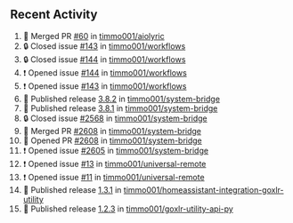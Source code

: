 ## Recent Activity

<!--START_SECTION:activity-->
1. 🎉 Merged PR [#60](https://github.com/timmo001/aiolyric/pull/60) in [timmo001/aiolyric](https://github.com/timmo001/aiolyric)
2. 🔒 Closed issue [#143](https://github.com/timmo001/workflows/issues/143) in [timmo001/workflows](https://github.com/timmo001/workflows)
3. 🔒 Closed issue [#144](https://github.com/timmo001/workflows/issues/144) in [timmo001/workflows](https://github.com/timmo001/workflows)
4. ❗ Opened issue [#144](https://github.com/timmo001/workflows/issues/144) in [timmo001/workflows](https://github.com/timmo001/workflows)
5. ❗ Opened issue [#143](https://github.com/timmo001/workflows/issues/143) in [timmo001/workflows](https://github.com/timmo001/workflows)
6. 🚀 Published release [3.8.2](https://github.com/3.8.2) in [timmo001/system-bridge](https://github.com/timmo001/system-bridge)
7. 🚀 Published release [3.8.1](https://github.com/3.8.1) in [timmo001/system-bridge](https://github.com/timmo001/system-bridge)
8. 🔒 Closed issue [#2568](https://github.com/timmo001/system-bridge/issues/2568) in [timmo001/system-bridge](https://github.com/timmo001/system-bridge)
9. 🎉 Merged PR [#2608](https://github.com/timmo001/system-bridge/pull/2608) in [timmo001/system-bridge](https://github.com/timmo001/system-bridge)
10. 💪 Opened PR [#2608](https://github.com/timmo001/system-bridge/pull/2608) in [timmo001/system-bridge](https://github.com/timmo001/system-bridge)
11. ❗ Opened issue [#2605](https://github.com/timmo001/system-bridge/issues/2605) in [timmo001/system-bridge](https://github.com/timmo001/system-bridge)
12. ❗ Opened issue [#13](https://github.com/timmo001/universal-remote/issues/13) in [timmo001/universal-remote](https://github.com/timmo001/universal-remote)
13. ❗ Opened issue [#11](https://github.com/timmo001/universal-remote/issues/11) in [timmo001/universal-remote](https://github.com/timmo001/universal-remote)
14. 🚀 Published release [1.3.1](https://github.com/1.3.1) in [timmo001/homeassistant-integration-goxlr-utility](https://github.com/timmo001/homeassistant-integration-goxlr-utility)
15. 🚀 Published release [1.2.3](https://github.com/1.2.3) in [timmo001/goxlr-utility-api-py](https://github.com/timmo001/goxlr-utility-api-py)
<!--END_SECTION:activity-->

